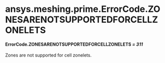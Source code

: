 <a id="ansys-meshing-prime-errorcode-zonesarenotsupportedforcellzonelets"></a>

# ansys.meshing.prime.ErrorCode.ZONESARENOTSUPPORTEDFORCELLZONELETS

<a id="ansys.meshing.prime.ErrorCode.ZONESARENOTSUPPORTEDFORCELLZONELETS"></a>

#### ErrorCode.ZONESARENOTSUPPORTEDFORCELLZONELETS *= 311*

Zones are not supported for cell zonelets.

<!-- !! processed by numpydoc !! -->
